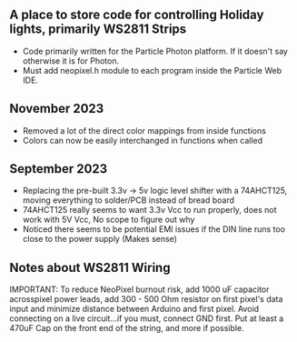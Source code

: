 ## A place to store code for controlling Holiday lights, primarily WS2811 Strips

- Code primarily written for the Particle Photon platform. If it doesn't say otherwise it is for Photon.
- Must add neopixel.h module to each program inside the Particle Web IDE.

## November 2023
- Removed a lot of the direct color mappings from inside functions
- Colors can now be easily interchanged in functions when called

## September 2023
- Replacing the pre-built 3.3v -> 5v logic level shifter with a 74AHCT125, moving everything to solder/PCB instead of bread board
- 74AHCT125 really seems to want 3.3v Vcc to run properly, does not work with 5V Vcc, No scope to figure out why 
- Noticed there seems to be potential EMI issues if the DIN line runs too close to the power supply (Makes sense)
 

## Notes about WS2811 Wiring
 IMPORTANT: To reduce NeoPixel burnout risk, add 1000 uF capacitor acrosspixel power leads, add 300 - 500 Ohm resistor on first pixel's data input and minimize distance between Arduino and first pixel.  Avoid connecting on a live circuit...if you must, connect GND first. Put at least a 470uF Cap on the front end of the string, and more if possible.

